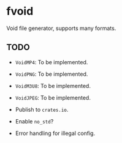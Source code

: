 # fvoid

Void file generator, supports many formats.

## TODO

- `VoidMP4`: To be implemented.

- `VoidPNG`: To be implemented.

- `VoidM3U8`: To be implemented.

- `VoidJPEG`: To be implemented.

- Publish to `crates.io`.

- Enable `no_std`?

- Error handling for illegal config.

